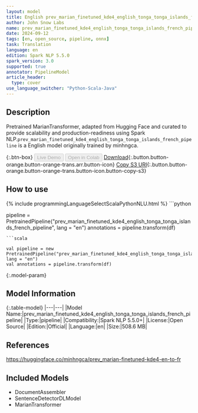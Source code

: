 ```yaml
---
layout: model
title: English prev_marian_finetuned_kde4_english_tonga_tonga_islands_french_pipeline pipeline MarianTransformer from minhngca
author: John Snow Labs
name: prev_marian_finetuned_kde4_english_tonga_tonga_islands_french_pipeline
date: 2024-09-12
tags: [en, open_source, pipeline, onnx]
task: Translation
language: en
edition: Spark NLP 5.5.0
spark_version: 3.0
supported: true
annotator: PipelineModel
article_header:
  type: cover
use_language_switcher: "Python-Scala-Java"
---
```


## Description

Pretrained MarianTransformer, adapted from Hugging Face and curated to provide scalability and production-readiness using Spark NLP.`prev_marian_finetuned_kde4_english_tonga_tonga_islands_french_pipeline` is a English model originally trained by minhngca.

{:.btn-box}
<button class="button button-orange" disabled>Live Demo</button>
<button class="button button-orange" disabled>Open in Colab</button>
[Download](https://s3.amazonaws.com/auxdata.johnsnowlabs.com/public/models/prev_marian_finetuned_kde4_english_tonga_tonga_islands_french_pipeline_en_5.5.0_3.0_1726161265778.zip){:.button.button-orange.button-orange-trans.arr.button-icon}
[Copy S3 URI](s3://auxdata.johnsnowlabs.com/public/models/prev_marian_finetuned_kde4_english_tonga_tonga_islands_french_pipeline_en_5.5.0_3.0_1726161265778.zip){:.button.button-orange.button-orange-trans.button-icon.button-copy-s3}

## How to use



<div class="tabs-box" markdown="1">
{% include programmingLanguageSelectScalaPythonNLU.html %}
```python

pipeline = PretrainedPipeline("prev_marian_finetuned_kde4_english_tonga_tonga_islands_french_pipeline", lang = "en")
annotations =  pipeline.transform(df)   

```
```scala

val pipeline = new PretrainedPipeline("prev_marian_finetuned_kde4_english_tonga_tonga_islands_french_pipeline", lang = "en")
val annotations = pipeline.transform(df)

```
</div>

{:.model-param}
## Model Information

{:.table-model}
|---|---|
|Model Name:|prev_marian_finetuned_kde4_english_tonga_tonga_islands_french_pipeline|
|Type:|pipeline|
|Compatibility:|Spark NLP 5.5.0+|
|License:|Open Source|
|Edition:|Official|
|Language:|en|
|Size:|508.6 MB|

## References

https://huggingface.co/minhngca/prev_marian-finetuned-kde4-en-to-fr

## Included Models

- DocumentAssembler
- SentenceDetectorDLModel
- MarianTransformer